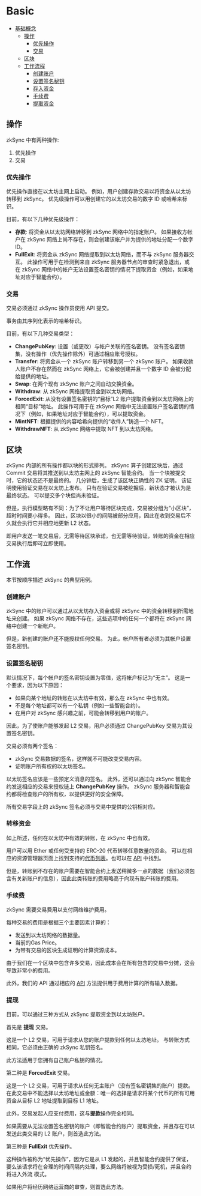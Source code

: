 # Basic

- [基础概念](https://merlin-li.github.io/zksync/payments#basic-concepts)
    - [操作](https://merlin-li.github.io/zksync/payments#operations)
        - [优先操作](https://merlin-li.github.io/zksync/payments#priority-operations)
        - [交易](https://merlin-li.github.io/zksync/payments#transactions)
    - [区块](https://merlin-li.github.io/zksync/payments#blocks)
    - [工作流程](https://merlin-li.github.io/zksync/payments#flow)
        - [创建账户](https://merlin-li.github.io/zksync/payments#creating-an-account)
        - [设置签名秘钥](https://merlin-li.github.io/zksync/payments#setting-the-signing-key)
        - [存入资金](https://merlin-li.github.io/zksync/payments#transferring-funds)
        - [手续费](https://merlin-li.github.io/zksync/payments#fees)
        - [提取资金](https://merlin-li.github.io/zksync/payments#withdrawing-funds)

## **操作**

zkSync 中有两种操作:

1. 优先操作
2. 交易

### **优先操作**

优先操作直接在以太坊主网上启动。 例如，用户创建存款交易以将资金从以太坊转移到 zkSync。 优先级操作可以用创建它的以太坊交易的数字 ID 或哈希来标识。

目前，有以下几种优先级操作：

- **存款**: 将资金从以太坊网络转移到 zkSync 网络中的指定账户。 如果接收方帐户在 zkSync 网络上尚不存在，则会创建该帐户并为提供的地址分配一个数字 ID。
- **FullExit**: 将资金从 zkSync 网络提取到以太坊网络，而不与 zkSync 服务器交互。 此操作可用于在检测到来自 zkSync 服务器节点的审查时紧急退出，或在 zkSync 网络中的帐户无法设置签名密钥的情况下提取资金（例如，如果地址对应于智能合约）。

### **交易**

交易必须通过 zkSync 操作员使用 API 提交。

事务由其序列化表示的哈希标识。

目前，有以下几种交易类型：

- **ChangePubKey**: 设置（或更改）与帐户关联的签名密钥。 没有签名密钥集，没有操作（优先操作除外）可通过相应账号授权。
- **Transfer**: 将资金从一个 zkSync 账户转移到另一个 zkSync 账户。 如果收款人账户不存在然而在 zkSync 网络上，它会被创建并且一个数字 ID 会被分配给提供的地址。
- **Swap**: 在两个现有 zkSync 账户之间自动交换资金。
- **Withdraw**: 从 zkSync 网络提取资金到以太坊网络。
- **ForcedExit**: 从没有设置签名密钥的“目标”L2 账户提取资金到以太坊网络上的相同“目标”地址。 此操作可用于在 zkSync 网络中无法设置账户签名密钥的情况下（例如，如果地址对应于智能合约），可以提取资金。
- **MintNFT**: 根据提供的内容哈希向提供的“收件人”铸造一个 NFT。
- **WithdrawNFT**: 从 zkSync 网络中提取 NFT 到以太坊网络。

## **区块**

zkSync 内部的所有操作都以块的形式排列。 zkSync 算子创建区块后，通过 Commit 交易将其推送到以太坊主网上的 zkSync 智能合约。 当一个块被提交时，它的状态还不是最终的。 几分钟后，生成了该区块正确性的 ZK 证明。 该证明使用验证交易在以太坊上发布。 只有在验证交易被挖掘后，新状态才被认为是最终状态。 可以提交多个块但尚未验证。

但是，执行模型略有不同：为了不让用户等待区块完成，交易被分组为“小区块”，超时时间要小得多。 因此，区块以很小的间隔被部分应用，因此在收到交易后不久就会执行它并相应地更新 L2 状态。

即用户发送一笔交易后，无需等待区块承诺，也无需等待验证，转账的资金在相应交易执行后即可立即使用。

## **工作流**

本节按顺序描述 zkSync 的典型用例。

### **创建账户**

zkSync 中的账户可以通过从以太坊存入资金或将 zkSync 中的资金转移到所需地址来创建。 如果 zkSync 网络不存在，这些选项中的任何一个都将在 zkSync 网络中创建一个新帐户。

但是，新创建的账户还不能授权任何交易。 为此，帐户所有者必须为其帐户设置签名密钥。

### **设置签名秘钥**

默认情况下，每个帐户的签名密钥设置为零值，这将帐户标记为“无主”。 这是一个要求，因为以下原因：

- 如果向某个地址的转账在以太坊中有效，那么在 zkSync 中也有效。
- 不是每个地址都可以有一个私钥（例如一些智能合约）。
- 在用户对 zkSync 感兴趣之前，可能会转移到用户的帐户。

因此，为了使账户能够发起 L2 交易，用户必须通过 ChangePubKey 交易为其设置签名密钥。

交易必须有两个签名：

- zkSync 交易数据的签名，这样就不可能改变交易内容。
- 证明账户所有权的以太坊签名。

以太坊签名应该是一些预定义消息的签名。 此外，还可以通过向 zkSync 智能合约发送相应的交易来授权链上 **ChangePubKey** 操作。 zkSync 服务器和智能合约都将检查账户的所有权，以提供更好的安全保障。

所有交易字段上的 zkSync 签名必须与交易中提供的公钥相对应。

### **转移资金**

如上所述，任何在以太坊中有效的转账，在 zkSync 中也有效。

用户可以用 Ether 或任何受支持的 ERC-20 代币转移任意数量的资金。 可以在相应的资源管理器页面上找到支持的[代币列表](https://zkscan.io/explorer/tokens)。也可以在 [API](https://merlin-li.github.io/api) 中找到。

但是，转账到不存在的账户需要在智能合约上发送稍微多一点的数据（我们必须包含有关新账户的信息），因此此类转账的费用略高于向现有账户转账的费用。

### **手续费**

zkSync 需要交易费用以支付网络维护费用。

每种交易的费用是根据三个主要因素计算的：

- 发送到以太坊网络的数据量。
- 当前的Gas Price。
- 为带有交易的区块生成证明的计算资源成本。

由于我们在一个区块中包含许多交易，因此成本会在所有包含的交易中分摊，这会导致非常小的费用。

此外，我们的 API 通过相应的 [API](https://merlin-li.github.io/api/v0.1.html#get-tx-fee) 方法提供用于费用计算的所有输入数据。

### **提现**

目前，可以通过三种方式从 zkSync 提取资金到以太坊账户。

首先是 **提现** 交易。

这是一个 L2 交易，可用于请求从您的账户提款到任何以太坊地址。 与转账方式相同，它必须由正确的 zkSync 私钥签名。

此方法适用于您拥有自己账户私钥的情况。

第二种是 **ForcedExit** 交易。

这是一个 L2 交易，可用于请求从任何无主账户（没有签名密钥集的账户）提款。 在此交易中不能选择以太坊地址或金额：唯一的选择是请求将某个代币的所有可用资金从目标 L2 地址提取到目标 L1 地址。

此外，交易发起人应支付费用，这与**提款**操作完全相同。

如果需要从无法设置签名密钥的账户（即智能合约账户）提取资金，并且存在可以发送此类交易的 L2 账户，则首选此方法。

第三种是 **FullExit** 优先操作。

这种操作被称为“优先操作”，因为它是从 L1 发起的，并且智能合约提供了保证，要么该请求将在合理的时间间隔内处理，要么网络将被视为受损/死机，并且合约将进入外流 模式。

如果用户将经历网络运营商的审查，则首选此方法。